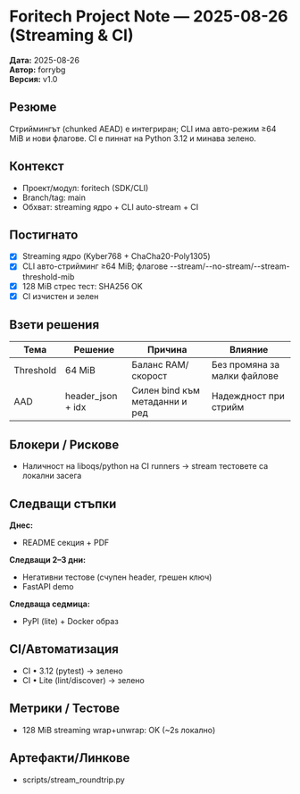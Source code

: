 # Foritech Project Note — 2025-08-26 (Streaming & CI)

**Дата:** 2025-08-26  
**Автор:** forrybg  
**Версия:** v1.0

## Резюме
Стриймингът (chunked AEAD) е интегриран; CLI има авто-режим ≥64 MiB и нови флагове.
CI е пиннат на Python 3.12 и минава зелено.

## Контекст
- Проект/модул: foritech (SDK/CLI)
- Branch/tag: main
- Обхват: streaming ядро + CLI auto-stream + CI

## Постигнато
- [x] Streaming ядро (Kyber768 + ChaCha20-Poly1305)
- [x] CLI авто-стрийминг ≥64 MiB; флагове --stream/--no-stream/--stream-threshold-mib
- [x] 128 MiB стрес тест: SHA256 OK
- [x] CI изчистен и зелен

## Взети решения
| Тема | Решение | Причина | Влияние |
|---|---|---|---|
| Threshold | 64 MiB | Баланс RAM/скорост | Без промяна за малки файлове |
| AAD | header_json + idx | Силен bind към метаданни и ред | Надеждност при стрийм |

## Блокери / Рискове
- Наличност на liboqs/python на CI runners → stream тестовете са локални засега

## Следващи стъпки
**Днес:**
- README секция + PDF

**Следващи 2–3 дни:**
- Негативни тестове (счупен header, грешен ключ)
- FastAPI demo

**Следваща седмица:**
- PyPI (lite) + Docker образ

## CI/Автоматизация
- CI • 3.12 (pytest) → зелено
- CI • Lite (lint/discover) → зелено

## Метрики / Тестове
- 128 MiB streaming wrap+unwrap: OK (~2s локално)

## Артефакти/Линкове
- scripts/stream_roundtrip.py
